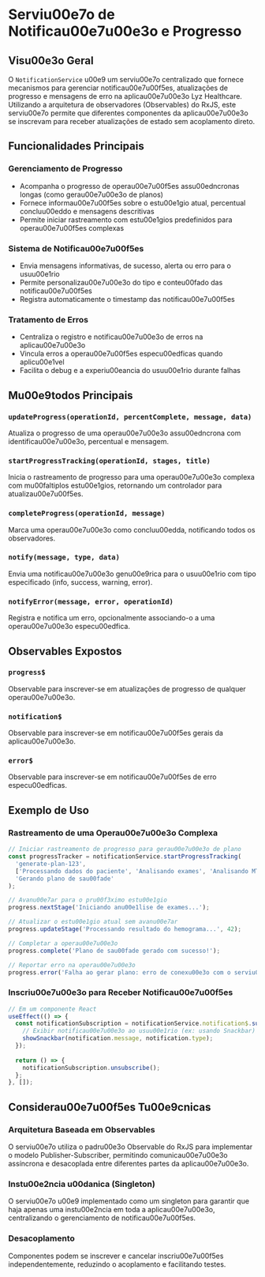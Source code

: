 # Serviu00e7o de Notificau00e7u00e3o e Progresso

## Visu00e3o Geral
O `NotificationService` u00e9 um serviu00e7o centralizado que fornece mecanismos para gerenciar notificau00e7u00f5es, atualizações de progresso e mensagens de erro na aplicau00e7u00e3o Lyz Healthcare. Utilizando a arquitetura de observadores (Observables) do RxJS, este serviu00e7o permite que diferentes componentes da aplicau00e7u00e3o se inscrevam para receber atualizações de estado sem acoplamento direto.

## Funcionalidades Principais

### Gerenciamento de Progresso
- Acompanha o progresso de operau00e7u00f5es assu00edncronas longas (como gerau00e7u00e3o de planos)
- Fornece informau00e7u00f5es sobre o estu00e1gio atual, percentual concluu00eddo e mensagens descritivas
- Permite iniciar rastreamento com estu00e1gios predefinidos para operau00e7u00f5es complexas

### Sistema de Notificau00e7u00f5es
- Envia mensagens informativas, de sucesso, alerta ou erro para o usuu00e1rio
- Permite personalizau00e7u00e3o do tipo e conteu00fado das notificau00e7u00f5es
- Registra automaticamente o timestamp das notificau00e7u00f5es

### Tratamento de Erros
- Centraliza o registro e notificau00e7u00e3o de erros na aplicau00e7u00e3o
- Vincula erros a operau00e7u00f5es especu00edficas quando aplicu00e1vel
- Facilita o debug e a experiu00eancia do usuu00e1rio durante falhas

## Mu00e9todos Principais

### `updateProgress(operationId, percentComplete, message, data)`
Atualiza o progresso de uma operau00e7u00e3o assu00edncrona com identificau00e7u00e3o, percentual e mensagem.

### `startProgressTracking(operationId, stages, title)`
Inicia o rastreamento de progresso para uma operau00e7u00e3o complexa com mu00faltiplos estu00e1gios, retornando um controlador para atualizau00e7u00f5es.

### `completeProgress(operationId, message)`
Marca uma operau00e7u00e3o como concluu00edda, notificando todos os observadores.

### `notify(message, type, data)`
Envia uma notificau00e7u00e3o genu00e9rica para o usuu00e1rio com tipo especificado (info, success, warning, error).

### `notifyError(message, error, operationId)`
Registra e notifica um erro, opcionalmente associando-o a uma operau00e7u00e3o especu00edfica.

## Observables Expostos

### `progress$`
Observable para inscrever-se em atualizações de progresso de qualquer operau00e7u00e3o.

### `notification$`
Observable para inscrever-se em notificau00e7u00f5es gerais da aplicau00e7u00e3o.

### `error$`
Observable para inscrever-se em notificau00e7u00f5es de erro especu00edficas.

## Exemplo de Uso

### Rastreamento de uma Operau00e7u00e3o Complexa
```javascript
// Iniciar rastreamento de progresso para gerau00e7u00e3o de plano
const progressTracker = notificationService.startProgressTracking(
  'generate-plan-123',
  ['Processando dados do paciente', 'Analisando exames', 'Analisando MTC', 'Analisando matriz IFM', 'Gerando recomendau00e7u00f5es'],
  'Gerando plano de sau00fade'
);

// Avanu00e7ar para o pru00f3ximo estu00e1gio
progress.nextStage('Iniciando anu00e1lise de exames...');

// Atualizar o estu00e1gio atual sem avanu00e7ar
progress.updateStage('Processando resultado do hemograma...', 42);

// Completar a operau00e7u00e3o
progress.complete('Plano de sau00fade gerado com sucesso!');

// Reportar erro na operau00e7u00e3o
progress.error('Falha ao gerar plano: erro de conexu00e3o com o serviu00e7o LangChain');
```

### Inscriu00e7u00e3o para Receber Notificau00e7u00f5es
```javascript
// Em um componente React
useEffect(() => {
  const notificationSubscription = notificationService.notification$.subscribe(notification => {
    // Exibir notificau00e7u00e3o ao usuu00e1rio (ex: usando Snackbar)
    showSnackbar(notification.message, notification.type);
  });
  
  return () => {
    notificationSubscription.unsubscribe();
  };
}, []);
```

## Considerau00e7u00f5es Tu00e9cnicas

### Arquitetura Baseada em Observables
O serviu00e7o utiliza o padru00e3o Observable do RxJS para implementar o modelo Publisher-Subscriber, permitindo comunicau00e7u00e3o assíncrona e desacoplada entre diferentes partes da aplicau00e7u00e3o.

### Instu00e2ncia u00danica (Singleton)
O serviu00e7o u00e9 implementado como um singleton para garantir que haja apenas uma instu00e2ncia em toda a aplicau00e7u00e3o, centralizando o gerenciamento de notificau00e7u00f5es.

### Desacoplamento
Componentes podem se inscrever e cancelar inscriu00e7u00f5es independentemente, reduzindo o acoplamento e facilitando testes.
